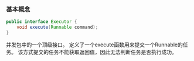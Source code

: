 ### 基本概念
```java
public interface Executor {
    void execute(Runnable command);
}
```
并发包中的一个顶级接口。
定义了一个execute函数用来提交一个Runnable的任务。
该方式提交的任务不能获取返回值，因此无法判断任务是否执行成功。